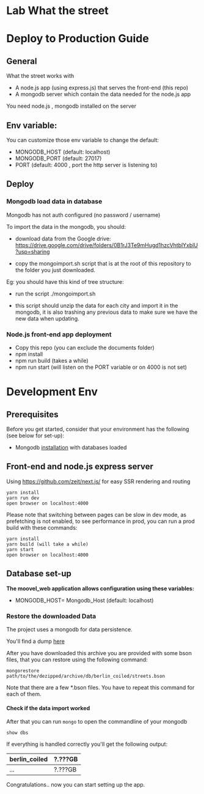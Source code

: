 # Lab What the street

# Deploy to Production Guide

## General

What the street works with

- A node.js app (using express.js) that serves the front-end (this repo)
- A mongodb server which contain the data needed for the node.js app

You need node.js , mongodb installed on the server

## Env variable:

You can customize those env variable to change the default:

- MONGODB_HOST (default: localhost)
- MONGODB_PORT (default: 27017)
- PORT (default: 4000 , port the http server is listening to)

## Deploy

### Mongodb load data in database

Mongodb has not auth configured (no password / username)

To import the data in the mongodb, you should:

- download data from the Google drive: https://drive.google.com/drive/folders/0B1rJ3Te9mHugd1hzcVhtblYxblU?usp=sharing 

- copy the mongoimport.sh script that is at the root of this repository to the folder you just downloaded.

Eg: you should have this kind of tree structure:



- run the script ./mongoimport.sh 

- this script should unzip the data for each city and import it in the mongodb, it is also trashing any previous data to make sure we have the new data when updating.

### Node.js front-end app deployment

- Copy this repo (you can exclude the documents folder)
- npm install
- npm run build (takes a while)
- npm run start (will listen on the PORT variable or on 4000 is not set)

# Development Env

## Prerequisites

Before you get started, consider that your environment has the following (see below for set-up):

* Mongodb [installation](https://docs.mongodb.com/manual/installation/) with databases loaded

## Front-end and node.js express server

Using https://github.com/zeit/next.js/ for easy SSR rendering and routing

```
yarn install
yarn run dev
open browser on localhost:4000
```
Please note that switching between pages can be slow in dev mode, as prefetching is not enabled, to see performance in prod, you can run a prod build with these commands:

```
yarn install
yarn build (will take a while)
yarn start
open browser on localhost:4000
```

## Database set-up

**The moovel_web application allows configuration using these variables:**

* MONGODB_HOST= Mongodb_Host (default: localhost)

### Restore the downloaded Data

The project uses a mongodb for data persistence.

You'll find a dump [here](https://drive.google.com/open?id=0B1rJ3Te9mHugd1hzcVhtblYxblU)

After you have downloaded this archive you are provided with some bson files, that you can restore using the following command:

`mongorestore path/to/the/dezipped/archive/db/berlin_coiled/streets.bson`

Note that there are a few *.bson files. You have to repeat this command for each of them.

#### Check if the data import worked

After that you can run `mongo` to open the commandline of your mongodb

`show dbs`

If everything is handled correctly you'll get the following output:

| berlin_coiled | ?.???GB |
|---------------|---------|
| ...           | ?.???GB |


Congratulations.. now you can start setting up the app.



